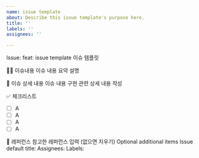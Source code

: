 ```yaml
---
name: issue template
about: Describe this issue template's purpose here.
title: ''
labels: ''
assignees: ''

---
```


Issue: feat: issue template 
이슈 템플릿

✍🏻 이슈내용
이슈 내용 요약 설명

📑 이슈 상세 내용
이슈 내용 구현 관련 상세 내용 작성

✅ 체크리스트
- [ ] A
- [ ] A
- [ ] A
- [ ] A

🚎 레퍼런스
참고한 레퍼런스 입력 (없으면 지우기)
Optional additional items
Issue default title:
Assignees:
Labels:
